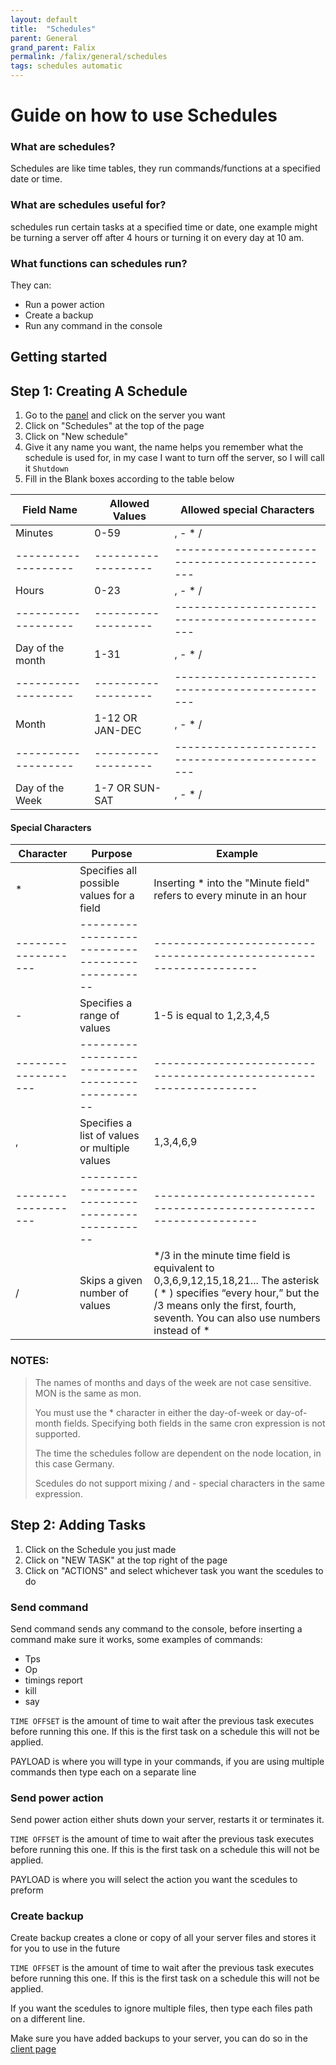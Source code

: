 ```yaml
---
layout: default
title:  "Schedules"
parent: General
grand_parent: Falix
permalink: /falix/general/schedules
tags: schedules automatic
---
```


# Guide on how to use Schedules

### What are schedules?
Schedules are like time tables, they run commands/functions at a specified date or time.

### What are schedules useful for? 
schedules run certain tasks at a specified time or date, one example might be turning a server off after 4 hours or turning it on every day at 10 am.

### What functions can schedules run?
They can:

+ Run a power action
+ Create a backup
+ Run any command in the console



## Getting started
## Step 1: Creating A Schedule

1. Go to the [panel](https://panel.falixnodes.net) and click on the server you want
2. Click on "Schedules" at the top of the page
3. Click on "New schedule" 
4. Give it any name you want, the name helps you remember what the schedule is used for, in my case I want to turn off the server, so I will call it `Shutdown`
5. Fill in the Blank boxes according to the table below

|Field Name         |Allowed Values     |Allowed special Characters                     |
|-------------------|-------------------|-----------------------------------------------|
|Minutes            |0-59               |, - * /                                        |
|-------------------|-------------------|-----------------------------------------------|
|Hours              |0-23               |, - * /                                        |
|-------------------|-------------------|-----------------------------------------------|
|Day of the month   |1-31               |, - * /                                        |
|-------------------|-------------------|-----------------------------------------------|
|Month              |1-12 OR JAN-DEC    |, - * /                                        |
|-------------------|-------------------|-----------------------------------------------|
|Day of the Week    |1-7  OR SUN-SAT    |, - * /                                        |


#### Special Characters

|Character          |Purpose                                        |Example                                                           |
|-------------------|-----------------------------------------------|------------------------------------------------------------------|
| *                 |Specifies all possible values for a field      |Inserting * into the "Minute field" refers to every minute in an hour |
|-------------------|-----------------------------------------------|------------------------------------------------------------------|
| -                 |Specifies a range of values                    |1-5 is equal to 1,2,3,4,5                                         |
|-------------------|-----------------------------------------------|------------------------------------------------------------------|
| ,                 |Specifies a list of values or multiple values  |1,3,4,6,9                                                         |
|-------------------|-----------------------------------------------|------------------------------------------------------------------|
| /                 |Skips a given number of values                 |*/3 in the minute time field is equivalent to 0,3,6,9,12,15,18,21... The asterisk ( * ) specifies “every hour,” but the /3 means only the first, fourth, seventh. You can also use numbers instead of *         |


### NOTES:
> The names of months and days of the week are not case sensitive. MON is the same as mon. 
>
> You must use the * character in either the day-of-week or day-of-month fields. Specifying both fields in the same cron expression is not supported.
>
> The time the schedules follow are dependent on the node location, in this case Germany.
>
> Scedules do not support mixing / and - special characters in the same expression.


## Step 2: Adding Tasks

1. Click on the Schedule you just made
2. Click on "NEW TASK" at the top right of the page
3. Click on "ACTIONS" and select whichever task you want the scedules to do


### Send command
Send command sends any command to the console, before inserting a command make sure it works, some examples of commands:
+ Tps
+ Op
+ timings report
+ kill
+ say

`TIME OFFSET` is the amount of time to wait after the previous task executes before running this one. If this is the first task on a schedule this will not be applied.

PAYLOAD is where you will type in your commands, if you are using multiple commands then type each on a separate line



### Send power action
Send power action either shuts down your server, restarts it or terminates it.

`TIME OFFSET` is the amount of time to wait after the previous task executes before running this one. If this is the first task on a schedule this will not be applied.

PAYLOAD is where you will select the action you want the scedules to preform

### Create backup
Create backup creates a clone or copy of all your server files and stores it for you to use in the future

`TIME OFFSET` is the amount of time to wait after the previous task executes before running this one. If this is the first task on a schedule this will not be applied.

If you want the scedules to ignore multiple files, then type each files path on a different line.

Make sure you have added backups to your server, you can do so in the [client page](https://client.falixnodes.net)
